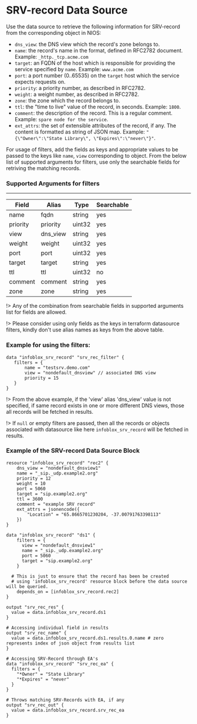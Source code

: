 # SRV-record Data Source

Use the data source to retrieve the following information for SRV-record from the corresponding object in NIOS:

* `dns_view`: the DNS view which the record's zone belongs to.
* `name`: the record's name in the format, defined in RFC2782 document. Example: `_http._tcp.acme.com`
* `target`: an FQDN of the host which is responsible for providing the service specified by `name`. Example: `www.acme.com`
* `port`: a port number (0..65535) on the `target` host which the service expects requests on.
* `priority`: a priority number, as described in RFC2782.
* `weight`: a weight number, as described in RFC2782.
* `zone`: the zone which the record belongs to.
* `ttl`: the "time to live" value of the record, in seconds. Example: `1800`.
* `comment`: the description of the record. This is a regular comment. Example: `spare node for the service`.
* `ext_attrs`: the set of extensible attributes of the record, if any. The content is formatted as string of JSON map. Example: `"{\"Owner\":\"State Library\", \"Expires\":\"never\"}"`.

For usage of filters, add the fields as keys and appropriate values to be passed to the keys like `name`, `view` corresponding to object.
From the below list of supported arguments for filters,  use only the searchable fields for retriving the matching records.

### Supported Arguments for filters

-----

| Field    | Alias    | Type   | Searchable |
|----------|----------|--------|------------|
| name     | fqdn     | string | yes        |
| priority | priority | uint32 | yes        |
| view     | dns_view | string | yes        |
| weight   | weight   | uint32 | yes        |
| port     | port     | uint32 | yes        |
| target   | target   | string | yes        |
| ttl      | ttl      | uint32 | no         |
| comment  | comment  | string | yes        |
| zone     | zone     | string | yes        |

!> Any of the combination from searchable fields in supported arguments list for fields are allowed.

!> Please consider using only fields as the keys in terraform datasource filters, kindly don't use alias names as keys from the above table.

### Example for using the filters:
 ```hcl
 data "infoblox_srv_record" "srv_rec_filter" {
    filters = {
        name = "testsrv.demo.com"
        view = "nondefault_dnsview" // associated DNS view
        priority = 15
    }
 }
 ```

!> From the above example, if the 'view' alias 'dns_view' value is not specified, if same record exists in one or more different DNS views, those
all records will be fetched in results.

!> If `null` or empty filters are passed, then all the records or objects associated with datasource like here `infoblox_srv_record` will be fetched in results.

### Example of the SRV-record Data Source Block

```hcl
resource "infoblox_srv_record" "rec2" {
    dns_view = "nondefault_dnsview1"
    name = "_sip._udp.example2.org"
    priority = 12
    weight = 10
    port = 5060
    target = "sip.example2.org"
    ttl = 3600
    comment = "example SRV record"
    ext_attrs = jsonencode({
        "Location" = "65.8665701230204, -37.00791763398113"
    })
}

data "infoblox_srv_record" "ds1" {
    filters = {
      view = "nondefault_dnsview1"
      name = "_sip._udp.example2.org"
      port = 5060
      target = "sip.example2.org"
    }

  # This is just to ensure that the record has been be created
  # using 'infoblox_srv_record' resource block before the data source will be queried.
    depends_on = [infoblox_srv_record.rec2]
}

output "srv_rec_res" {
  value = data.infoblox_srv_record.ds1
}

# Accessing individual field in results
output "srv_rec_name" {
  value = data.infoblox_srv_record.ds1.results.0.name # zero represents index of json object from results list
}

# Accessing SRV-Record through EA's
data "infoblox_srv_record" "srv_rec_ea" {
  filters = {
    "*Owner" = "State Library"
    "*Expires" = "never"
  }
}

# Throws matching SRV-Records with EA, if any
output "srv_rec_out" {
  value = data.infoblox_srv_record.srv_rec_ea
}
```
